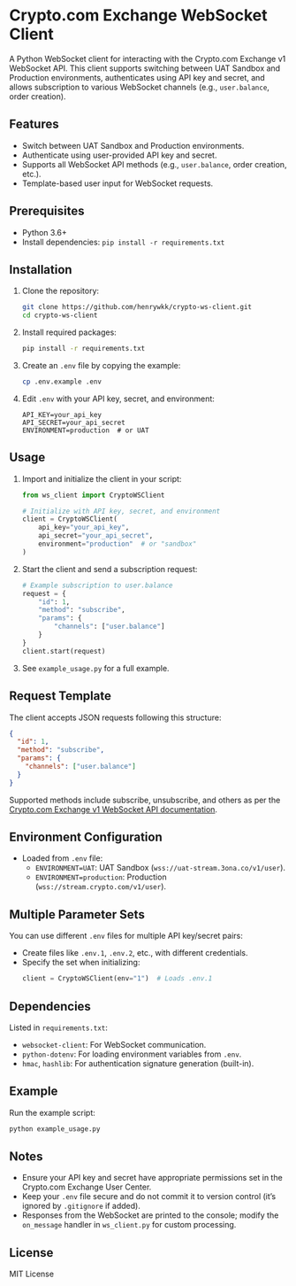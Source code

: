 # Crypto.com Exchange WebSocket Client

A Python WebSocket client for interacting with the Crypto.com Exchange v1 WebSocket API. This client supports switching between UAT Sandbox and Production environments, authenticates using API key and secret, and allows subscription to various WebSocket channels (e.g., `user.balance`, order creation).

## Features
- Switch between UAT Sandbox and Production environments.
- Authenticate using user-provided API key and secret.
- Supports all WebSocket API methods (e.g., `user.balance`, order creation, etc.).
- Template-based user input for WebSocket requests.

## Prerequisites
- Python 3.6+
- Install dependencies: `pip install -r requirements.txt`

## Installation
1. Clone the repository:
   ```bash
   git clone https://github.com/henrywkk/crypto-ws-client.git
   cd crypto-ws-client
   ```

2. Install required packages:
   ```bash
   pip install -r requirements.txt
   ```

3. Create an `.env` file by copying the example:
   ```bash
   cp .env.example .env
   ```
4. Edit `.env` with your API key, secret, and environment:
   ```
   API_KEY=your_api_key
   API_SECRET=your_api_secret
   ENVIRONMENT=production  # or UAT
   ```


## Usage
1. Import and initialize the client in your script:
    ```python
    from ws_client import CryptoWSClient

    # Initialize with API key, secret, and environment
    client = CryptoWSClient(
        api_key="your_api_key",
        api_secret="your_api_secret",
        environment="production"  # or "sandbox"
    )
    ```

2. Start the client and send a subscription request:
    ```python
    # Example subscription to user.balance
    request = {
        "id": 1,
        "method": "subscribe",
        "params": {
            "channels": ["user.balance"]
        }
    }
    client.start(request)
    ```

3. See `example_usage.py` for a full example.


## Request Template
The client accepts JSON requests following this structure:
```json
{
  "id": 1,
  "method": "subscribe",
  "params": {
    "channels": ["user.balance"]
  }
}
```

Supported methods include subscribe, unsubscribe, and others as per the [Crypto.com Exchange v1 WebSocket API documentation](https://exchange-docs.crypto.com/exchange/v1/rest-ws/index.html).


## Environment Configuration
- Loaded from `.env` file:
  - `ENVIRONMENT=UAT`: UAT Sandbox (`wss://uat-stream.3ona.co/v1/user`).
  - `ENVIRONMENT=production`: Production (`wss://stream.crypto.com/v1/user`).

## Multiple Parameter Sets
You can use different `.env` files for multiple API key/secret pairs:
- Create files like `.env.1`, `.env.2`, etc., with different credentials.
- Specify the set when initializing:
  ```python
  client = CryptoWSClient(env="1")  # Loads .env.1

## Dependencies
Listed in `requirements.txt`:
- `websocket-client`: For WebSocket communication.
- `python-dotenv`: For loading environment variables from `.env`.
- `hmac`, `hashlib`: For authentication signature generation (built-in).

## Example
Run the example script:
```bash
python example_usage.py
```


## Notes
- Ensure your API key and secret have appropriate permissions set in the Crypto.com Exchange User Center.
- Keep your `.env` file secure and do not commit it to version control (it’s ignored by `.gitignore` if added).
- Responses from the WebSocket are printed to the console; modify the `on_message` handler in `ws_client.py` for custom processing.

## License
MIT License